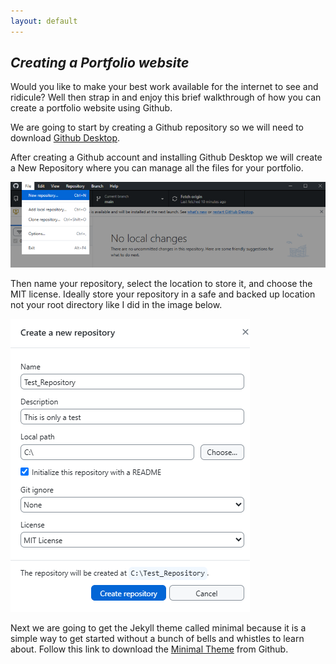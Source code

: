 ```yaml
---
layout: default
---
```



## *Creating a Portfolio website*

Would you like to make your best work available for the internet to see and ridicule? Well then strap in and
enjoy this brief walkthrough of how you can create a portfolio website using Github.

We are going to start by creating a Github repository so we will need to download [Github Desktop](https://www.github.com/apps/desktop/).

After creating a Github account and installing Github Desktop we will create a New Repository where you can manage all the files for your portfolio.

![Image:Create a New Repository](/assets/img/new_repository.png)

Then name your repository, select the location to store it, and choose the MIT license. Ideally store your repository in a safe and backed up location not your root directory like I did in the image below. 

![Image:Create a New Repository](/assets/img/create_a_new_repository.png)

Next we are going to get the Jekyll theme called minimal because it is a simple way to get started without a bunch of bells and whistles to learn about.  Follow this link to download the [Minimal Theme](https://github.com/pages-themes/minimal) from Github.







